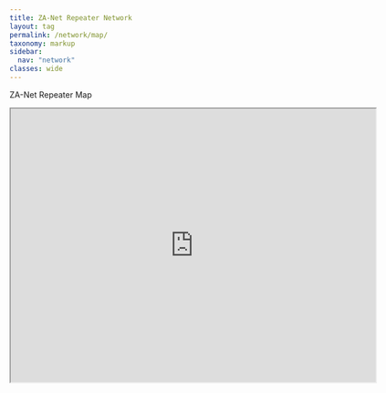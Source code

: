 ```yaml
---
title: ZA-Net Repeater Network
layout: tag
permalink: /network/map/
taxonomy: markup
sidebar:
  nav: "network"
classes: wide
---
```

ZA-Net Repeater Map

<iframe src="https://www.google.com/maps/d/u/0/embed?mid=17xwd4QMlLNjfkhBsdLY2IsjwW5YB_OI&ehbc=2E312F" width="640" height="480"></iframe>